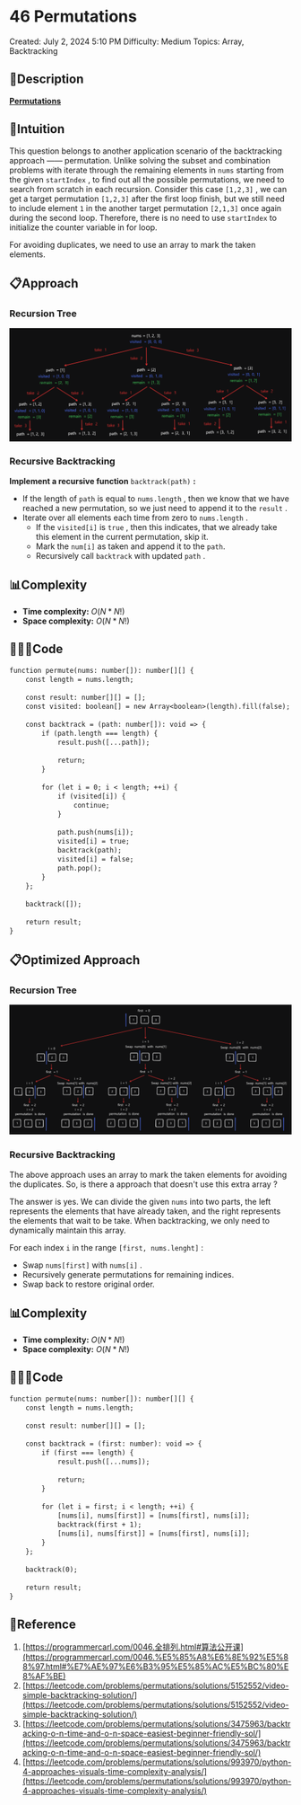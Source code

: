 # 46 Permutations

Created: July 2, 2024 5:10 PM
Difficulty: Medium
Topics: Array, Backtracking

## 📖Description

[**Permutations**](https://leetcode.com/problems/permutations/description)

## 🤔Intuition

This question belongs to another application scenario of the backtracking approach —— permutation. Unlike solving the subset and combination problems with iterate through the remaining elements in `nums` starting from the given `startIndex` , to find out all the possible permutations, we need to search from scratch in each recursion. Consider this case `[1,2,3]` , we can get a target permutation `[1,2,3]` after the first loop finish, but we still need to include element `1` in the another target permutation `[2,1,3]` once again during the second loop. Therefore, there is no need to use `startIndex` to initialize the counter variable in for loop.

For avoiding duplicates, we need to use an array to mark the taken elements.

## 📋Approach

### Recursion Tree

![approach](./approach.png)

### Recursive Backtracking

**Implement a recursive function** `backtrack(path)` **:**

- If the length of `path` is equal to `nums.length` , then we know that we have reached a new permutation, so we just need to append it to the `result` .
- Iterate over all elements each time from zero to `nums.length` .
  - If the `visited[i]` is `true` , then this indicates, that we already take this element in the current permutation, skip it.
  - Mark the `num[i]` as taken and append it to the `path`.
  - Recursively call `backtrack` with updated `path` .

## 📊Complexity

- **Time complexity:** $O(N*N!)$
- **Space complexity:** $O(N*N!)$

## 🧑🏻‍💻Code

```tsx
function permute(nums: number[]): number[][] {
    const length = nums.length;

    const result: number[][] = [];
    const visited: boolean[] = new Array<boolean>(length).fill(false);

    const backtrack = (path: number[]): void => {
        if (path.length === length) {
            result.push([...path]);

            return;
        }

        for (let i = 0; i < length; ++i) {
            if (visited[i]) {
                continue;
            }

            path.push(nums[i]);
            visited[i] = true;
            backtrack(path);
            visited[i] = false;
            path.pop();
        }
    };

    backtrack([]);

    return result;
}
```

## 📋Optimized Approach

### Recursion Tree

![optimized_approach](./optimized_approach.png)

### Recursive Backtracking

The above approach uses an array to mark the taken elements for avoiding the duplicates. So, is there a approach that doesn't use this extra array ? 

The answer is yes. We can divide the given `nums` into two parts, the left represents the elements that have already taken, and the right represents the elements that wait to be take. When backtracking, we only need to dynamically maintain this array.

For each index `i` in the range `[first, nums.lenght]` :

- Swap `nums[first]` with `nums[i]` .
- Recursively generate permutations for remaining indices.
- Swap back to restore original order.

## 📊Complexity

- **Time complexity:** $O(N*N!)$
- **Space complexity:** $O(N*N!)$

## 🧑🏻‍💻Code

```tsx
function permute(nums: number[]): number[][] {
    const length = nums.length;

    const result: number[][] = [];

    const backtrack = (first: number): void => {
        if (first === length) {
            result.push([...nums]);

            return;
        }

        for (let i = first; i < length; ++i) {
            [nums[i], nums[first]] = [nums[first], nums[i]];
            backtrack(first + 1);
            [nums[i], nums[first]] = [nums[first], nums[i]];
        }
    };

    backtrack(0);

    return result;
}
```

## 🔖Reference

1. [https://programmercarl.com/0046.全排列.html#算法公开课](https://programmercarl.com/0046.%E5%85%A8%E6%8E%92%E5%88%97.html#%E7%AE%97%E6%B3%95%E5%85%AC%E5%BC%80%E8%AF%BE)
2. [https://leetcode.com/problems/permutations/solutions/5152552/video-simple-backtracking-solution/](https://leetcode.com/problems/permutations/solutions/5152552/video-simple-backtracking-solution/)
3. [https://leetcode.com/problems/permutations/solutions/3475963/backtracking-o-n-time-and-o-n-space-easiest-beginner-friendly-sol/](https://leetcode.com/problems/permutations/solutions/3475963/backtracking-o-n-time-and-o-n-space-easiest-beginner-friendly-sol/)
4. [https://leetcode.com/problems/permutations/solutions/993970/python-4-approaches-visuals-time-complexity-analysis/](https://leetcode.com/problems/permutations/solutions/993970/python-4-approaches-visuals-time-complexity-analysis/)